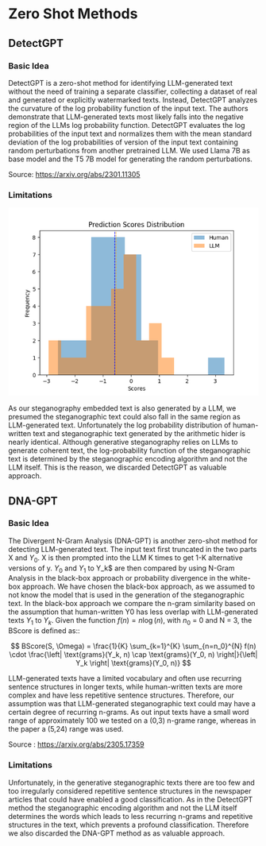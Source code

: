 # Zero Shot Methods

## DetectGPT

### Basic Idea
DetectGPT is a zero-shot method for identifying LLM-generated text without the need of training a separate classifier, collecting a dataset of real and generated or explicitly watermarked texts. Instead, DetectGPT analyzes the curvature of the log probability function of the input text. The authors demonstrate that LLM-generated texts most likely falls into the negative region of the LLMs log probability function. DetectGPT evaluates the log probabilities of the input text and normalizes them with the mean standard deviation of the log probabilities of version of the input text containing random perturbations from another pretrained LLM. We used Llama 7B as base model and the T5 7B model for generating the random perturbations.

Source: https://arxiv.org/abs/2301.11305

### Limitations

![Example Image](/resources/figures/detectGPT_testrun_01.png)

As our steganography embedded text is also generated by a LLM, we presumed the steganographic text could also fall in the same region as LLM-generated text. Unfortunately the log probability distribution of human-written text and steganographic text generated by the arithmetic hider is nearly identical. Although generative steganography relies on LLMs to generate coherent text, the log-probability function of the steganographic text is determined by the steganographic encoding algorithm and not the LLM itself. This is the reason, we discarded DetectGPT as valuable approach.

## DNA-GPT

### Basic Idea
The Divergent N-Gram Analysis (DNA-GPT) is another zero-shot method for detecting LLM-generated text. The input text first truncated in the two parts X and $Y_0$. X is then prompted into the LLM K times to get 1-K alternative versions of y. $Y_0$ and $Y_1$ to Y_k$ are then compared by using N-Gram Analysis in the black-box approach or probability divergence in the white-box approach. We have chosen the black-box approach, as we assumed to not know the model that is used in the generation of the steganographic text. In the black-box approach we compare the n-gram similarity based on the assumption that human-written Y0 has less overlap with LLM-generated texts $Y_1$ to $Y_k$. Given the function $f(n) = n \log(n)$, with $n_0$ = 0 and N = 3, the BScore is defined as::

$$
BScore(S, \Omega) = \frac{1}{K} \sum_{k=1}^{K} \sum_{n=n_0}^{N} f(n) \cdot \frac{\left| \text{grams}(Y_k, n) \cap \text{grams}(Y_0, n) \right|}{\left| Y_k \right| \text{grams}(Y_0, n)}
$$


LLM-generated texts have a limited vocabulary and often use recurring sentence structures in longer texts, while human-written texts are more complex and have less repetitive sentence structures. Therefore, our assumption was that LLM-generated steganographic text could may have a certain degree of recurring n-grams. As out input texts have a small word range of approximately 100 we tested on a (0,3) n-grame range, whereas in the paper a (5,24) range was used.

Source : https://arxiv.org/abs/2305.17359

### Limitations
Unfortunately, in the generative steganographic texts there are too few and too irregularly considered repetitive sentence structures in the newspaper articles that could have enabled a good classification. As in the DetectGPT method the steganographic encoding algorithm and not the LLM itself determines the words which leads to less recurring n-grams and repetitive structures in the text, which prevents a profound classification. Therefore we also discarded the DNA-GPT method as as valuable approach.